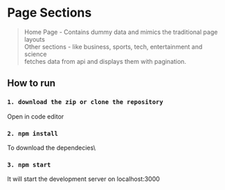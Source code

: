 # Page Sections
  > Home Page - Contains dummy data and mimics the traditional page layouts \
  > Other sections - like business, sports, tech, entertainment and science  \
                    fetches data from api and displays them with pagination.


## How to run

### `1. download the zip or clone the repository `

Open in code editor

### `2. npm install`

To download the dependecies\
### `3. npm start`

It will start the development server on localhost:3000

